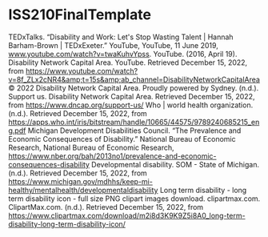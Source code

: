 # ISS210FinalTemplate
TEDxTalks. “Disability and Work: Let's Stop Wasting Talent | Hannah Barham-Brown | TEDxExeter.” YouTube, YouTube, 11 June 2019, www.youtube.com/watch?v=twaKuhvYpss. 
YouTube. (2016, April 19). Disability Network Capital Area. YouTube. Retrieved December 15, 2022, from https://www.youtube.com/watch?v=8f_ZLx2cNR4&amp;t=15s&amp;ab_channel=DisabilityNetworkCapitalArea 
© 2022 Disability Network Capital Area. Proudly powered by Sydney. (n.d.). Support us. Disability Network Capital Area. Retrieved December 15, 2022, from https://www.dncap.org/support-us/ 
Who | world health organization. (n.d.). Retrieved December 15, 2022, from https://apps.who.int/iris/bitstream/handle/10665/44575/9789240685215_eng.pdf 
Michigan Development Disabilities Council. 
“The Prevalence and Economic Consequences of Disability.” National Bureau of Economic Research, National Bureau of Economic Research, https://www.nber.org/bah/2013no1/prevalence-and-economic-consequences-disability 
Developmental disability. SOM - State of Michigan. (n.d.). Retrieved December 15, 2022, from https://www.michigan.gov/mdhhs/keep-mi-healthy/mentalhealth/developmentaldisability 
Long term disability - long term disability icon - full size PNG clipart images download. clipartmax.com. ClipartMax.com. (n.d.). Retrieved December 15, 2022, from https://www.clipartmax.com/download/m2i8d3K9K9Z5i8A0_long-term-disability-long-term-disability-icon/ 
